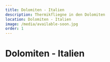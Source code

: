 ```yaml
---
title: Dolomiten - Italien
description: Thermikfliegne in den Dolomiten
location: Dolomiten - Italien
image: /media/available-soon.jpg
order: 1
---
```


# Dolomiten - Italien 
